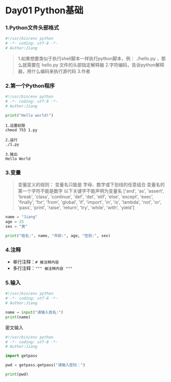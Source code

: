 # Day01 Python基础

### 1.Python文件头部格式

```python
#!/usr/bin/env python
# -*- coding: utf-8 -*-
# Author:Jiang
```

> 1.如果想要类似于执行shell脚本一样执行python脚本，例： ./hello.py ，那么就需要在 hello.py 文件的头部指定解释器
> 2.字符编码，告诉python解释器，用什么编码来执行源代码
> 3.作者

### 2.第一个Python程序

```python
#!/usr/bin/env python
# -*- coding: utf-8 -*-
# Author:Jiang

print("Hello world!")
```

```
1.设置权限
chmod 755 1.py

2.运行 
./1.py        

3.输出
Hello World
```

### 3.变量
> 变量定义的规则：
> 变量名只能是 字母、数字或下划线的任意组合
> 变量名的第一个字符不能是数字
> 以下关键字不能声明为变量名
['and', 'as', 'assert', 'break', 'class', 'continue', 'def', 'del', 'elif', 'else', 'except', 'exec', 'finally', 'for', 'from', 'global', 'if', 'import', 'in', 'is', 'lambda', 'not', 'or', 'pass', 'print', 'raise', 'return', 'try', 'while', 'with', 'yield']

```python
name = "Jiang"
age = 25
sex = "男"

print("姓名:", name, "年龄:", age, "性别:", sex)
```

### 4.注释

- 单行注释：`# 被注释内容`
- 多行注释：`""" 被注释内容 """`

### 5.输入

```python
#!/usr/bin/env python
# -*- coding: utf-8 -*-
# Author:Jiang

name = input("请输入姓名:")
print(name)
```

密文输入

```python
#!/usr/bin/env python
# -*- coding: utf-8 -*-
# Author:Jiang

import getpass

pwd = getpass.getpass("请输入密码：")

print(pwd)
```


